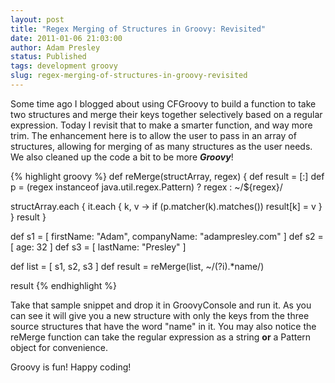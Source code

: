 ```yaml
---
layout: post
title: "Regex Merging of Structures in Groovy: Revisited"
date: 2011-01-06 21:03:00
author: Adam Presley
status: Published
tags: development groovy
slug: regex-merging-of-structures-in-groovy-revisited
---
```

Some time ago I blogged about using CFGroovy to build a function to take
two structures and merge their keys together selectively based on a
regular expression. Today I revisit that to make a smarter function, and
way more trim. The enhancement here is to allow the user to pass in an
array of structures, allowing for merging of as many structures as the
user needs. We also cleaned up the code a bit to be more ***Groovy***!

{% highlight groovy %}
def reMerge(structArray, regex) {
   def result = [:]
   def p = (regex instanceof java.util.regex.Pattern) ? regex : ~/${regex}/

   structArray.each { it.each { k, v -> if (p.matcher(k).matches()) result[k] = v } }
   result
}

def s1 = [ firstName: "Adam", companyName: "adampresley.com" ]
def s2 = [ age: 32 ]
def s3 = [ lastName: "Presley" ]

def list = [ s1, s2, s3 ]
def result = reMerge(list, ~/(?i).*name/)

result
{% endhighlight %}

Take that sample snippet and drop it in GroovyConsole and run it. As you
can see it will give you a new structure with only the keys from the
three source structures that have the word "name" in it. You may also
notice the reMerge function can take the regular expression as a string
**or** a Pattern object for convenience.  

Groovy is fun! Happy coding!
